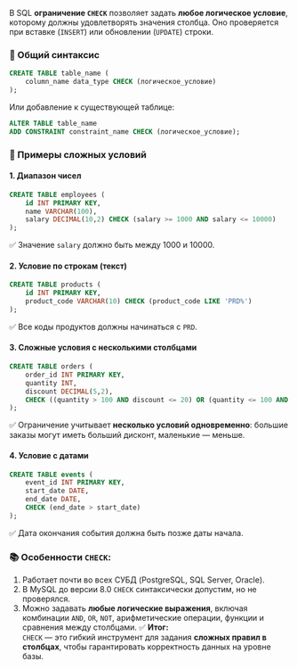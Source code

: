 В SQL **ограничение `CHECK`** позволяет задать **любое логическое условие**, которому должны удовлетворять значения столбца. Оно проверяется при вставке (`INSERT`) или обновлении (`UPDATE`) строки.
### 🔹 Общий синтаксис
```sql
CREATE TABLE table_name (
    column_name data_type CHECK (логическое_условие)
);
```
Или добавление к существующей таблице:
```sql
ALTER TABLE table_name
ADD CONSTRAINT constraint_name CHECK (логическое_условие);
```
### 🔹 Примеры сложных условий
#### 1. Диапазон чисел
```sql
CREATE TABLE employees (
    id INT PRIMARY KEY,
    name VARCHAR(100),
    salary DECIMAL(10,2) CHECK (salary >= 1000 AND salary <= 10000)
);
```
✅ Значение `salary` должно быть между 1000 и 10000.
#### 2. Условие по строкам (текст)
```sql
CREATE TABLE products (
    id INT PRIMARY KEY,
    product_code VARCHAR(10) CHECK (product_code LIKE 'PRD%')
);
```
✅ Все коды продуктов должны начинаться с `PRD`.
#### 3. Сложные условия с несколькими столбцами
```sql
CREATE TABLE orders (
    order_id INT PRIMARY KEY,
    quantity INT,
    discount DECIMAL(5,2),
    CHECK ((quantity > 100 AND discount <= 20) OR (quantity <= 100 AND discount <= 10))
);
```
✅ Ограничение учитывает **несколько условий одновременно**: большие заказы могут иметь больший дисконт, маленькие — меньше.
#### 4. Условие с датами
```sql
CREATE TABLE events (
    event_id INT PRIMARY KEY,
    start_date DATE,
    end_date DATE,
    CHECK (end_date > start_date)
);
```
✅ Дата окончания события должна быть позже даты начала.
### 📚 Особенности `CHECK`:
1. Работает почти во всех СУБД (PostgreSQL, SQL Server, Oracle).
2. В MySQL до версии 8.0 `CHECK` синтаксически допустим, но не проверялся.
3. Можно задавать **любые логические выражения**, включая комбинации `AND`, `OR`, `NOT`, арифметические операции, функции и сравнения между столбцами.
✅ **Итог:**  
`CHECK` — это гибкий инструмент для задания **сложных правил в столбцах**, чтобы гарантировать корректность данных на уровне базы.
